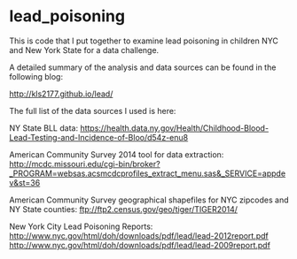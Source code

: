 # lead_poisoning

This is code that I put together to examine lead poisoning in children NYC and New York State for a data challenge.

A detailed summary of the analysis and data sources can be found in the following blog:

http://kls2177.github.io/lead/

The full list of the data sources I used is here:

NY State BLL data:
https://health.data.ny.gov/Health/Childhood-Blood-Lead-Testing-and-Incidence-of-Bloo/d54z-enu8

American Community Survey 2014 tool for data extraction:
http://mcdc.missouri.edu/cgi-bin/broker?_PROGRAM=websas.acsmcdcprofiles_extract_menu.sas&_SERVICE=appdev&st=36

American Community Survey geographical shapefiles for NYC zipcodes and NY State counties:
ftp://ftp2.census.gov/geo/tiger/TIGER2014/

New York City Lead Poisoning Reports:
http://www.nyc.gov/html/doh/downloads/pdf/lead/lead-2012report.pdf
http://www.nyc.gov/html/doh/downloads/pdf/lead/lead-2009report.pdf
